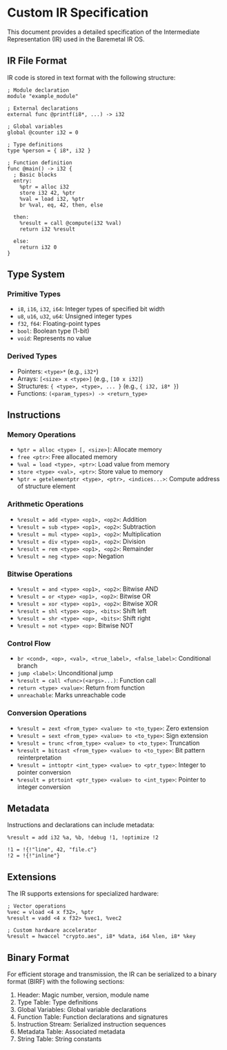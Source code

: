 # Custom IR Specification

This document provides a detailed specification of the Intermediate Representation (IR) used in the Baremetal IR OS.

## IR File Format

IR code is stored in text format with the following structure:

```
; Module declaration
module "example_module"

; External declarations
external func @printf(i8*, ...) -> i32

; Global variables
global @counter i32 = 0

; Type definitions
type %person = { i8*, i32 }

; Function definition
func @main() -> i32 {
  ; Basic blocks
  entry:
    %ptr = alloc i32
    store i32 42, %ptr
    %val = load i32, %ptr
    br %val, eq, 42, then, else
    
  then:
    %result = call @compute(i32 %val)
    return i32 %result
    
  else:
    return i32 0
}
```

## Type System

### Primitive Types
- `i8`, `i16`, `i32`, `i64`: Integer types of specified bit width
- `u8`, `u16`, `u32`, `u64`: Unsigned integer types
- `f32`, `f64`: Floating-point types
- `bool`: Boolean type (1-bit)
- `void`: Represents no value

### Derived Types
- Pointers: `<type>*` (e.g., `i32*`)
- Arrays: `[<size> x <type>]` (e.g., `[10 x i32]`)
- Structures: `{ <type>, <type>, ... }` (e.g., `{ i32, i8* }`)
- Functions: `(<param_types>) -> <return_type>`

## Instructions

### Memory Operations
- `%ptr = alloc <type> [, <size>]`: Allocate memory
- `free <ptr>`: Free allocated memory
- `%val = load <type>, <ptr>`: Load value from memory
- `store <type> <val>, <ptr>`: Store value to memory
- `%ptr = getelementptr <type>, <ptr>, <indices...>`: Compute address of structure element

### Arithmetic Operations
- `%result = add <type> <op1>, <op2>`: Addition
- `%result = sub <type> <op1>, <op2>`: Subtraction
- `%result = mul <type> <op1>, <op2>`: Multiplication
- `%result = div <type> <op1>, <op2>`: Division
- `%result = rem <type> <op1>, <op2>`: Remainder
- `%result = neg <type> <op>`: Negation

### Bitwise Operations
- `%result = and <type> <op1>, <op2>`: Bitwise AND
- `%result = or <type> <op1>, <op2>`: Bitwise OR
- `%result = xor <type> <op1>, <op2>`: Bitwise XOR
- `%result = shl <type> <op>, <bits>`: Shift left
- `%result = shr <type> <op>, <bits>`: Shift right
- `%result = not <type> <op>`: Bitwise NOT

### Control Flow
- `br <cond>, <op>, <val>, <true_label>, <false_label>`: Conditional branch
- `jump <label>`: Unconditional jump
- `%result = call <func>(<args>...)`: Function call
- `return <type> <value>`: Return from function
- `unreachable`: Marks unreachable code

### Conversion Operations
- `%result = zext <from_type> <value> to <to_type>`: Zero extension
- `%result = sext <from_type> <value> to <to_type>`: Sign extension
- `%result = trunc <from_type> <value> to <to_type>`: Truncation
- `%result = bitcast <from_type> <value> to <to_type>`: Bit pattern reinterpretation
- `%result = inttoptr <int_type> <value> to <ptr_type>`: Integer to pointer conversion
- `%result = ptrtoint <ptr_type> <value> to <int_type>`: Pointer to integer conversion

## Metadata

Instructions and declarations can include metadata:

```
%result = add i32 %a, %b, !debug !1, !optimize !2

!1 = !{!"line", 42, "file.c"}
!2 = !{!"inline"}
```

## Extensions

The IR supports extensions for specialized hardware:

```
; Vector operations
%vec = vload <4 x f32>, %ptr
%result = vadd <4 x f32> %vec1, %vec2

; Custom hardware accelerator
%result = hwaccel "crypto.aes", i8* %data, i64 %len, i8* %key
```

## Binary Format

For efficient storage and transmission, the IR can be serialized to a binary format (BIRF) with the following sections:

1. Header: Magic number, version, module name
2. Type Table: Type definitions
3. Global Variables: Global variable declarations
4. Function Table: Function declarations and signatures
5. Instruction Stream: Serialized instruction sequences
6. Metadata Table: Associated metadata
7. String Table: String constants

